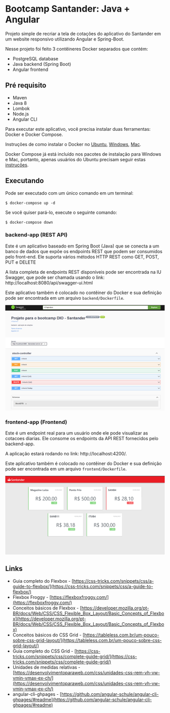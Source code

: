 # Bootcamp Santander: Java + Angular
Projeto simple de recriar a tela de cotações do aplicativo do Santander em um website responsivo utilizando Angular e Spring-Boot.

Nesse projeto foi feito 3 contêineres Docker separados que contém:
- PostgreSQL database
- Java backend (Spring Boot)
- Angular frontend

## Pré requisito
- Maven
- Java 8
- Lombok
- Node.js
- Angular CLI

Para executar este aplicativo, você precisa instalar duas ferramentas: Docker e Docker Compose.

Instruções de como instalar o Docker no [Ubuntu](https://docs.docker.com/engine/install/ubuntu/), [Windows](https://docs.docker.com/docker-for-windows/install/), [Mac](https://docs.docker.com/docker-for-mac/install/).

Docker Compose já está incluído nos pacotes de instalação para Windows e Mac, portanto, apenas usuários do Ubuntu precisam seguir estas [instruções](https://docs.docker.com/compose/install/).


## Executando
Pode ser executado com um único comando em um terminal:
~~~
$ docker-compose up -d
~~~
Se você quiser pará-lo, execute o seguinte comando:
~~~
$ docker-compose down
~~~
### **backend-app (REST API)**

Este é um aplicativo baseado em Spring Boot (Java) que se conecta a um banco de dados que expõe os endpoints REST que podem ser consumidos pelo front-end. Ele suporta vários métodos HTTP REST como GET, POST, PUT e DELETE

A lista completa de endpoints REST disponíveis pode ser encontrada na IU Swagger, que pode ser chamada usando o link: http://localhost:8080/api/swagger-ui.html

Este aplicativo também é colocado no contêiner do Docker e sua definição pode ser encontrada em um arquivo `backend/Dockerfile`.

![image01](https://github.com/willyms/bootcamp-dio-santander/blob/master/swagger-backend.png)


### **frontend-app (Frontend)**

Este é um endpoint real para um usuário onde ele pode visualizar as cotacoes diarias. Ele consome os endpoints da API REST fornecidos pelo backend-app.

A aplicação estará rodando no link: http://localhost:4200/.

Este aplicativo também é colocado no contêiner do Docker e sua definição pode ser encontrada em um arquivo `frontend/Dockerfile`.


![image02](https://github.com/willyms/bootcamp-dio-santander/blob/master/tela-principal.png)

## Links
- Guia completo do Flexbox - [https://css-tricks.com/snippets/css/a-guide-to-flexbox/](https://css-tricks.com/snippets/css/a-guide-to-flexbox/)
- Flexbox Froggy - [https://flexboxfroggy.com/](https://flexboxfroggy.com/)
- Conceitos básicos de Flexbox - [https://developer.mozilla.org/pt-BR/docs/Web/CSS/CSS_Flexible_Box_Layout/Basic_Concepts_of_Flexbox](https://developer.mozilla.org/pt-BR/docs/Web/CSS/CSS_Flexible_Box_Layout/Basic_Concepts_of_Flexbox)
- Conceitos básicos do CSS Grid - [https://tableless.com.br/um-pouco-sobre-css-grid-layout/](https://tableless.com.br/um-pouco-sobre-css-grid-layout/)
- Guia completo do CSS Grid - [https://css-tricks.com/snippets/css/complete-guide-grid/](https://css-tricks.com/snippets/css/complete-guide-grid/)
- Unidades de medidas relativas - [https://desenvolvimentoparaweb.com/css/unidades-css-rem-vh-vw-vmin-vmax-ex-ch/](https://desenvolvimentoparaweb.com/css/unidades-css-rem-vh-vw-vmin-vmax-ex-ch/)
- angular-cli-ghpages - [https://github.com/angular-schule/angular-cli-ghpages/#readme](https://github.com/angular-schule/angular-cli-ghpages/#readme)
